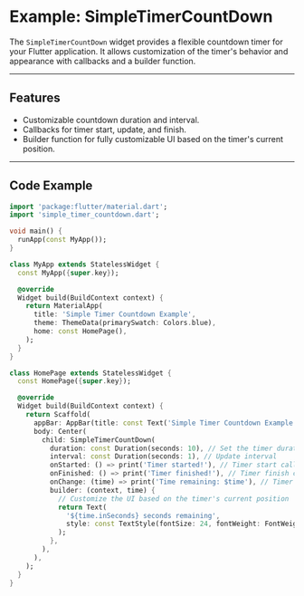 # Example: SimpleTimerCountDown

The `SimpleTimerCountDown` widget provides a flexible countdown timer for your Flutter application. It allows customization of the timer's behavior and appearance with callbacks and a builder function.

---

## Features
- Customizable countdown duration and interval.
- Callbacks for timer start, update, and finish.
- Builder function for fully customizable UI based on the timer's current position.

---

## Code Example

```dart
import 'package:flutter/material.dart';
import 'simple_timer_countdown.dart';

void main() {
  runApp(const MyApp());
}

class MyApp extends StatelessWidget {
  const MyApp({super.key});

  @override
  Widget build(BuildContext context) {
    return MaterialApp(
      title: 'Simple Timer Countdown Example',
      theme: ThemeData(primarySwatch: Colors.blue),
      home: const HomePage(),
    );
  }
}

class HomePage extends StatelessWidget {
  const HomePage({super.key});

  @override
  Widget build(BuildContext context) {
    return Scaffold(
      appBar: AppBar(title: const Text('Simple Timer Countdown Example')),
      body: Center(
        child: SimpleTimerCountDown(
          duration: const Duration(seconds: 10), // Set the timer duration
          interval: const Duration(seconds: 1), // Update interval
          onStarted: () => print('Timer started!'), // Timer start callback
          onFinished: () => print('Timer finished!'), // Timer finish callback
          onChange: (time) => print('Time remaining: $time'), // Timer update callback
          builder: (context, time) {
            // Customize the UI based on the timer's current position
            return Text(
              '${time.inSeconds} seconds remaining',
              style: const TextStyle(fontSize: 24, fontWeight: FontWeight.bold),
            );
          },
        ),
      ),
    );
  }
}
